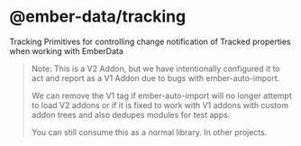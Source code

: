 @ember-data/tracking
============================================================================

Tracking Primitives for controlling change notification of Tracked properties when working with EmberData

> Note: This is a V2 Addon, but we have intentionally configured it to act and report as a V1 Addon due
to bugs with ember-auto-import.
>
> We can remove the V1 tag if ember-auto-import will no longer attempt
to load V2 addons or if it is fixed to work with V1 addons with custom addon trees and also dedupes modules for test apps.
> 
> You can still consume this as a normal library.
> In other projects.

